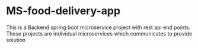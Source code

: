 # MS-food-delivery-app
This is a Backend spring boot microservice project with rest api end points.
These projects are individual microservices which communicates to provide solution
